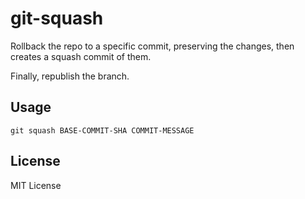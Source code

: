 # git-squash

Rollback the repo to a specific commit, preserving the changes, then creates a
squash commit of them.

Finally, republish the branch.

## Usage

    git squash BASE-COMMIT-SHA COMMIT-MESSAGE

## License

MIT License
